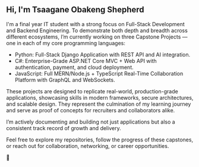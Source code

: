 ## Hi, I'm Tsaagane Obakeng Shepherd

I'm a final year IT student with a strong focus on Full-Stack Development and Backend Engineering. To demonstrate both depth and breadth across different ecosystems, I’m currently working on three Capstone Projects — one in each of my core programming languages:

  * Python: Full-Stack Django Application with REST API and AI integration.
  * C#: Enterprise-Grade ASP.NET Core MVC + Web API with authentication, payment, and cloud deployment.
  * JavaScript: Full MERN/Node.js + TypeScript Real-Time Collaboration Platform with GraphQL and WebSockets.

These projects are designed to replicate real-world, production-grade applications, showcasing skills in modern frameworks, secure architectures, and scalable design. They represent the culmination of my learning journey and serve as proof of concepts for recruiters and collaborators alike.

I’m actively documenting and building not just applications but also a consistent track record of growth and delivery.

Feel free to explore my repositories, follow the progress of these capstones, or reach out for collaboration, networking, or career opportunities.

🙂
